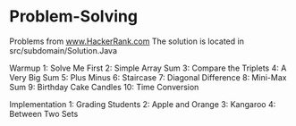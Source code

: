 # Problem-Solving
Problems from www.HackerRank.com
The solution is located in src/subdomain/Solution.Java

Warmup
    1: Solve Me First
    2: Simple Array Sum
    3: Compare the Triplets
    4: A Very Big Sum
    5: Plus Minus
    6: Staircase
    7: Diagonal Difference
    8: Mini-Max Sum
    9: Birthday Cake Candles
    10: Time Conversion

Implementation
    1: Grading Students
    2: Apple and Orange
    3: Kangaroo
    4: Between Two Sets